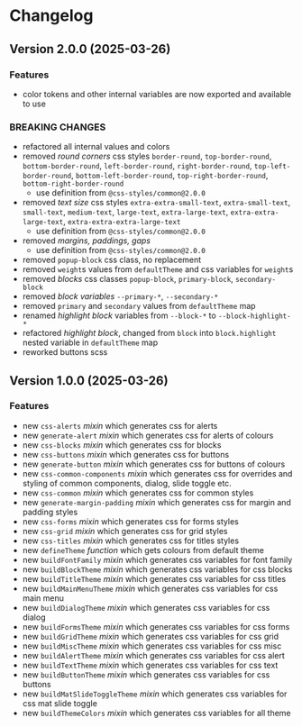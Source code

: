 # Changelog

## Version 2.0.0 (2025-03-26)

### Features

- color tokens and other internal variables are now exported and available to use

### BREAKING CHANGES

- refactored all internal values and colors
- removed *round corners* css styles `border-round`, `top-border-round`, `bottom-border-round`, `left-border-round`, `right-border-round`, `top-left-border-round`, `bottom-left-border-round`, `top-right-border-round`, `bottom-right-border-round`
    - use definition from `@css-styles/common@2.0.0`
- removed *text size* css styles `extra-extra-small-text`, `extra-small-text`, `small-text`, `medium-text`, `large-text`, `extra-large-text`, `extra-extra-large-text`, `extra-extra-extra-large-text`
    - use definition from `@css-styles/common@2.0.0`
- removed *margins, paddings, gaps*
    - use definition from `@css-styles/common@2.0.0`
- removed `popup-block` css class, no replacement
- removed `weight`s values from `defaultTheme` and css variables for `weight`s
- removed *blocks* css classes `popup-block`, `primary-block`, `secondary-block`
- removed *block variables* `--primary-*`, `--secondary-*`
- removed `primary` and `secondary` values from `defaultTheme` map
- renamed *highlight block* variables from `--block-*` to `--block-highlight-*`
- refactored *highlight block*, changed from `block` into `block.highlight` nested variable in `defaultTheme` map
- reworked buttons scss

## Version 1.0.0 (2025-03-26)

### Features

- new `css-alerts` *mixin* which generates css for alerts
- new `generate-alert` *mixin* which generates css for alerts of colours
- new `css-blocks` *mixin* which generates css for blocks
- new `css-buttons` *mixin* which generates css for buttons
- new `generate-button` *mixin* which generates css for buttons of colours
- new `css-common-components` *mixin* which generates css for overrides and styling of common components, dialog, slide toggle etc.
- new `css-common` *mixin* which generates css for common styles
- new `generate-margin-padding` *mixin* which generates css for margin and padding styles
- new `css-forms` *mixin* which generates css for forms styles
- new `css-grid` *mixin* which generates css for grid styles
- new `css-titles` *mixin* which generates css for titles styles
- new `defineTheme` *function* which gets colours from default theme
- new `buildFontFamily` *mixin* which generates css variables for font family
- new `buildBlockTheme` *mixin* which generates css variables for css blocks
- new `buildTitleTheme` *mixin* which generates css variables for css titles
- new `buildMainMenuTheme` *mixin* which generates css variables for css main menu
- new `buildDialogTheme` *mixin* which generates css variables for css dialog
- new `buildFormsTheme` *mixin* which generates css variables for css forms
- new `buildGridTheme` *mixin* which generates css variables for css grid
- new `buildMiscTheme` *mixin* which generates css variables for css misc
- new `buildAlertTheme` *mixin* which generates css variables for css alert
- new `buildTextTheme` *mixin* which generates css variables for css text
- new `buildButtonTheme` *mixin* which generates css variables for css buttons 
- new `buildMatSlideToggleTheme` *mixin* which generates css variables for css mat slide toggle
- new `buildThemeColors` *mixin* which generates css variables for all theme
